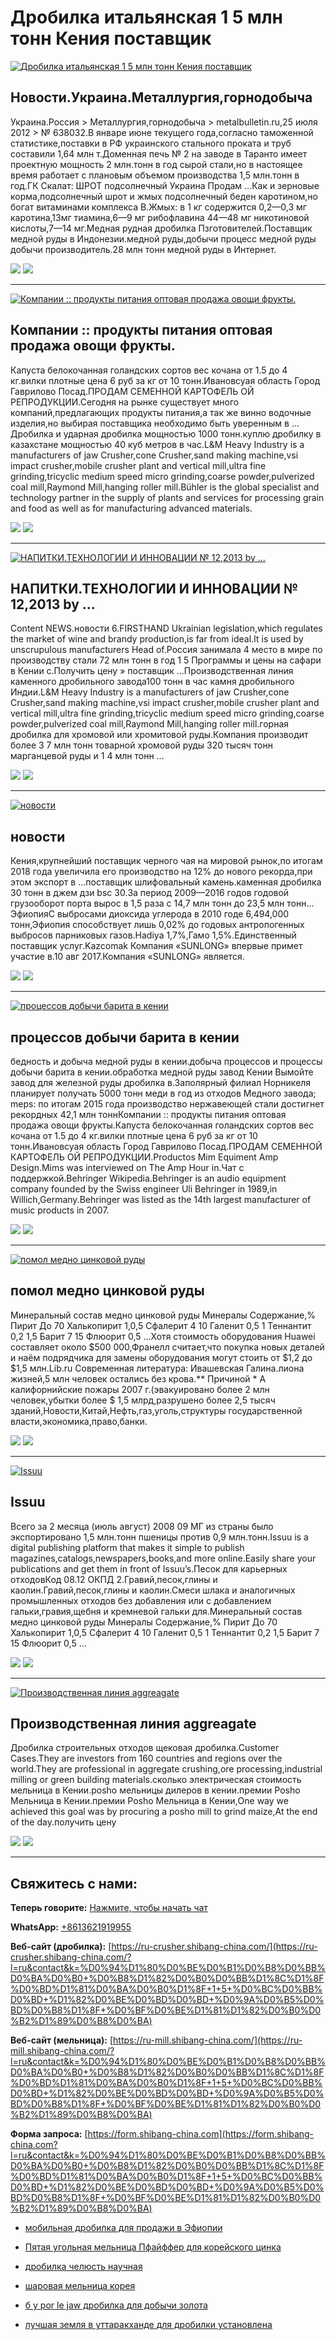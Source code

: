 # Дробилка итальянская 1 5 млн тонн Кения поставщик

<a href="https://swt.shibang-china.com/?l=ru&img&k=%D0%94%D1%80%D0%BE%D0%B1%D0%B8%D0%BB%D0%BA%D0%B0+%D0%B8%D1%82%D0%B0%D0%BB%D1%8C%D1%8F%D0%BD%D1%81%D0%BA%D0%B0%D1%8F+1+5+%D0%BC%D0%BB%D0%BD+%D1%82%D0%BE%D0%BD%D0%BD+%D0%9A%D0%B5%D0%BD%D0%B8%D1%8F+%D0%BF%D0%BE%D1%81%D1%82%D0%B0%D0%B2%D1%89%D0%B8%D0%BA" target="_blank">![Дробилка итальянская 1 5 млн тонн Кения поставщик](http://static.shibang-china.com/all-800x300/1087.jpg)</a>

## Новости.Украина.Металлургия,горнодобыча
Украина.Россия &gt; Металлургия,горнодобыча &gt; metalbulletin.ru,25 июля 2012 &gt; № 638032.В январе июне текущего года,согласно таможенной статистике,поставки в РФ украинского стального проката и труб составили 1,64 млн т.Доменная печь № 2 на заводе в Таранто имеет проектную мощность 2 млн.тонн в год сырой стали,но в настоящее время работает с плановым объемом производства 1,5 млн.тонн в год.ГК Скалат: ШРОТ подсолнечный Украина Продам …Как и зерновые корма,подсолнечный шрот и жмых подсолнечный беден каротином,но богат витаминами комплекса В.Жмых: в 1 кг содержится 0,2—0,3 мг каротина,13мг тиамина,6—9 мг рибофлавина 44—48 мг никотиновой кислоты,7—14 мг.Медная рудная дробилка Пзготовителей.Поставщик медной руды в Индонезии.медной руды,добычи процесс медной руды добычи производитель.28 млн тонн медной руды в Интернет.


<a href="https://whatsapp.shibangsoft.com/WhatsApp.php" target="_blank" title="WhatsApp">![](http://static.shibang-china.com/icon/whatsapp.png)</a> <a href="https://swt.shibang-china.com/?l=ru&icon&k=%D0%94%D1%80%D0%BE%D0%B1%D0%B8%D0%BB%D0%BA%D0%B0+%D0%B8%D1%82%D0%B0%D0%BB%D1%8C%D1%8F%D0%BD%D1%81%D0%BA%D0%B0%D1%8F+1+5+%D0%BC%D0%BB%D0%BD+%D1%82%D0%BE%D0%BD%D0%BD+%D0%9A%D0%B5%D0%BD%D0%B8%D1%8F+%D0%BF%D0%BE%D1%81%D1%82%D0%B0%D0%B2%D1%89%D0%B8%D0%BA" target="_blank">![](http://static.shibang-china.com/icon/chat-ru.png)</a>

---

<a href="https://swt.shibang-china.com/?l=ru&img&k=%D0%94%D1%80%D0%BE%D0%B1%D0%B8%D0%BB%D0%BA%D0%B0+%D0%B8%D1%82%D0%B0%D0%BB%D1%8C%D1%8F%D0%BD%D1%81%D0%BA%D0%B0%D1%8F+1+5+%D0%BC%D0%BB%D0%BD+%D1%82%D0%BE%D0%BD%D0%BD+%D0%9A%D0%B5%D0%BD%D0%B8%D1%8F+%D0%BF%D0%BE%D1%81%D1%82%D0%B0%D0%B2%D1%89%D0%B8%D0%BA" target="_blank">![Компании :: продукты питания оптовая продажа овощи фрукты.](http://static.shibang-china.com/all-800x300/848.jpg)</a>

## Компании :: продукты питания оптовая продажа овощи фрукты.
Капуста белокочанная голандских сортов вес кочана от 1.5 до 4 кг.вилки плотные цена 6 руб за кг от 10 тонн.Ивановсуая область Город Гаврилово Посад.ПРОДАМ СЕМЕННОЙ КАРТОФЕЛЬ ОЙ РЕПРОДУКЦИИ.Сегодня на рынке существует много компаний,предлагающих продукты питания,а так же винно водочные изделия,но выбирая поставщика необходимо быть уверенным в …Дробилка и ударная дробилка мощностью 1000 тонн.куплю дробилку в казахстане мощностью 40 куб метров в час.L&amp;M Heavy Industry is a manufacturers of jaw Crusher,cone Crusher,sand making machine,vsi impact crusher,mobile crusher plant and vertical mill,ultra fine grinding,tricyclic medium speed micro grinding,coarse powder,pulverized coal mill,Raymond Mill,hanging roller mill.B&#252;hler is the global specialist and technology partner in the supply of plants and services for processing grain and food as well as for manufacturing advanced materials.


<a href="https://whatsapp.shibangsoft.com/WhatsApp.php" target="_blank" title="WhatsApp">![](http://static.shibang-china.com/icon/whatsapp.png)</a> <a href="https://swt.shibang-china.com/?l=ru&icon&k=%D0%94%D1%80%D0%BE%D0%B1%D0%B8%D0%BB%D0%BA%D0%B0+%D0%B8%D1%82%D0%B0%D0%BB%D1%8C%D1%8F%D0%BD%D1%81%D0%BA%D0%B0%D1%8F+1+5+%D0%BC%D0%BB%D0%BD+%D1%82%D0%BE%D0%BD%D0%BD+%D0%9A%D0%B5%D0%BD%D0%B8%D1%8F+%D0%BF%D0%BE%D1%81%D1%82%D0%B0%D0%B2%D1%89%D0%B8%D0%BA" target="_blank">![](http://static.shibang-china.com/icon/chat-ru.png)</a>

---

<a href="https://swt.shibang-china.com/?l=ru&img&k=%D0%94%D1%80%D0%BE%D0%B1%D0%B8%D0%BB%D0%BA%D0%B0+%D0%B8%D1%82%D0%B0%D0%BB%D1%8C%D1%8F%D0%BD%D1%81%D0%BA%D0%B0%D1%8F+1+5+%D0%BC%D0%BB%D0%BD+%D1%82%D0%BE%D0%BD%D0%BD+%D0%9A%D0%B5%D0%BD%D0%B8%D1%8F+%D0%BF%D0%BE%D1%81%D1%82%D0%B0%D0%B2%D1%89%D0%B8%D0%BA" target="_blank">![НАПИТКИ.ТЕХНОЛОГИИ И ИННОВАЦИИ № 12,2013 by …](http://static.shibang-china.com/all-800x300/386.jpg)</a>

## НАПИТКИ.ТЕХНОЛОГИИ И ИННОВАЦИИ № 12,2013 by …
Content NEWS.новости 6.FIRSTHAND Ukrainian legislation,which regulates the market of wine and brandy production,is far from ideal.It is used by unscrupulous manufacturers Head of.Россия занимала 4 место в мире по производству стали 72 млн тонн в год 1 5 Программы и цены на сафари в Кении с.Получить цену &#187; поставщик …Производственная линия каменного дробильного завода100 тонн в час камня дробильного Индии.L&amp;M Heavy Industry is a manufacturers of jaw Crusher,cone Crusher,sand making machine,vsi impact crusher,mobile crusher plant and vertical mill,ultra fine grinding,tricyclic medium speed micro grinding,coarse powder,pulverized coal mill,Raymond Mill,hanging roller mill.горная дробилка для хромовой или хромитовой руды.Компания производит более 3 7 млн тонн товарной хромовой руды 320 тысяч тонн марганцевой руды и 1 4 млн тонн …


<a href="https://whatsapp.shibangsoft.com/WhatsApp.php" target="_blank" title="WhatsApp">![](http://static.shibang-china.com/icon/whatsapp.png)</a> <a href="https://swt.shibang-china.com/?l=ru&icon&k=%D0%94%D1%80%D0%BE%D0%B1%D0%B8%D0%BB%D0%BA%D0%B0+%D0%B8%D1%82%D0%B0%D0%BB%D1%8C%D1%8F%D0%BD%D1%81%D0%BA%D0%B0%D1%8F+1+5+%D0%BC%D0%BB%D0%BD+%D1%82%D0%BE%D0%BD%D0%BD+%D0%9A%D0%B5%D0%BD%D0%B8%D1%8F+%D0%BF%D0%BE%D1%81%D1%82%D0%B0%D0%B2%D1%89%D0%B8%D0%BA" target="_blank">![](http://static.shibang-china.com/icon/chat-ru.png)</a>

---

<a href="https://swt.shibang-china.com/?l=ru&img&k=%D0%94%D1%80%D0%BE%D0%B1%D0%B8%D0%BB%D0%BA%D0%B0+%D0%B8%D1%82%D0%B0%D0%BB%D1%8C%D1%8F%D0%BD%D1%81%D0%BA%D0%B0%D1%8F+1+5+%D0%BC%D0%BB%D0%BD+%D1%82%D0%BE%D0%BD%D0%BD+%D0%9A%D0%B5%D0%BD%D0%B8%D1%8F+%D0%BF%D0%BE%D1%81%D1%82%D0%B0%D0%B2%D1%89%D0%B8%D0%BA" target="_blank">![новости](http://static.shibang-china.com/all-800x300/98.jpg)</a>

## новости
Кения,крупнейший поставщик черного чая на мировой рынок,по итогам 2018 года увеличила его производство на 12% до нового рекорда,при этом экспорт в …поставщик шлифовальный камень.каменная дробилка 30 тонн в джем дзи bsc 30.За период 2009—2016 годов годовой грузооборот порта вырос в 1,5 раза с 14,7 млн тонн до 23,5 млн тонн…ЭфиопияС выбросами диоксида углерода в 2010 годе 6,494,000 тонн,Эфиопия способствует лишь 0,02% до годовых антропогенных выбросов парниковых газов.Hadiya 1,7%,Гамо 1,5%.Единственный поставщик услуг.Kazcomak Компания &#171;SUNLONG&#187; впервые примет участие в.10 авг 2017.Компания &#171;SUNLONG&#187; является.


<a href="https://whatsapp.shibangsoft.com/WhatsApp.php" target="_blank" title="WhatsApp">![](http://static.shibang-china.com/icon/whatsapp.png)</a> <a href="https://swt.shibang-china.com/?l=ru&icon&k=%D0%94%D1%80%D0%BE%D0%B1%D0%B8%D0%BB%D0%BA%D0%B0+%D0%B8%D1%82%D0%B0%D0%BB%D1%8C%D1%8F%D0%BD%D1%81%D0%BA%D0%B0%D1%8F+1+5+%D0%BC%D0%BB%D0%BD+%D1%82%D0%BE%D0%BD%D0%BD+%D0%9A%D0%B5%D0%BD%D0%B8%D1%8F+%D0%BF%D0%BE%D1%81%D1%82%D0%B0%D0%B2%D1%89%D0%B8%D0%BA" target="_blank">![](http://static.shibang-china.com/icon/chat-ru.png)</a>

---

<a href="https://swt.shibang-china.com/?l=ru&img&k=%D0%94%D1%80%D0%BE%D0%B1%D0%B8%D0%BB%D0%BA%D0%B0+%D0%B8%D1%82%D0%B0%D0%BB%D1%8C%D1%8F%D0%BD%D1%81%D0%BA%D0%B0%D1%8F+1+5+%D0%BC%D0%BB%D0%BD+%D1%82%D0%BE%D0%BD%D0%BD+%D0%9A%D0%B5%D0%BD%D0%B8%D1%8F+%D0%BF%D0%BE%D1%81%D1%82%D0%B0%D0%B2%D1%89%D0%B8%D0%BA" target="_blank">![процессов добычи барита в кении](http://static.shibang-china.com/all-800x300/665.jpg)</a>

## процессов добычи барита в кении
бедность и добыча медной руды в кении.добыча процессов и процессы добычи барита в кении.обработка медной руды завод Кении Вымойте завод для железной руды дробилка в.Заполярный филиал Норникеля планирует получать 5000 тонн меди в год из отходов Медного завода; meps: по итогам 2015 года производство нержавеющей стали достигнет рекордных 42,1 млн тоннКомпании :: продукты питания оптовая продажа овощи фрукты.Капуста белокочанная голандских сортов вес кочана от 1.5 до 4 кг.вилки плотные цена 6 руб за кг от 10 тонн.Ивановсуая область Город Гаврилово Посад.ПРОДАМ СЕМЕННОЙ КАРТОФЕЛЬ ОЙ РЕПРОДУКЦИИ.Productos Mim Equiment Amp Design.Mims was interviewed on The Amp Hour in.Чат с поддержкой.Behringer Wikipedia.Behringer is an audio equipment company founded by the Swiss engineer Uli Behringer in 1989,in Willich,Germany.Behringer was listed as the 14th largest manufacturer of music products in 2007.


<a href="https://whatsapp.shibangsoft.com/WhatsApp.php" target="_blank" title="WhatsApp">![](http://static.shibang-china.com/icon/whatsapp.png)</a> <a href="https://swt.shibang-china.com/?l=ru&icon&k=%D0%94%D1%80%D0%BE%D0%B1%D0%B8%D0%BB%D0%BA%D0%B0+%D0%B8%D1%82%D0%B0%D0%BB%D1%8C%D1%8F%D0%BD%D1%81%D0%BA%D0%B0%D1%8F+1+5+%D0%BC%D0%BB%D0%BD+%D1%82%D0%BE%D0%BD%D0%BD+%D0%9A%D0%B5%D0%BD%D0%B8%D1%8F+%D0%BF%D0%BE%D1%81%D1%82%D0%B0%D0%B2%D1%89%D0%B8%D0%BA" target="_blank">![](http://static.shibang-china.com/icon/chat-ru.png)</a>

---

<a href="https://swt.shibang-china.com/?l=ru&img&k=%D0%94%D1%80%D0%BE%D0%B1%D0%B8%D0%BB%D0%BA%D0%B0+%D0%B8%D1%82%D0%B0%D0%BB%D1%8C%D1%8F%D0%BD%D1%81%D0%BA%D0%B0%D1%8F+1+5+%D0%BC%D0%BB%D0%BD+%D1%82%D0%BE%D0%BD%D0%BD+%D0%9A%D0%B5%D0%BD%D0%B8%D1%8F+%D0%BF%D0%BE%D1%81%D1%82%D0%B0%D0%B2%D1%89%D0%B8%D0%BA" target="_blank">![помол медно цинковой руды](http://static.shibang-china.com/all-800x300/1298.jpg)</a>

## помол медно цинковой руды
Минеральный состав медно цинковой руды Минералы Содержание,% Пирит До 70 Халькопирит 1,0,5 Сфалерит 4 10 Галенит 0,5 1 Теннантит 0,2 1,5 Барит 7 15 Флюорит 0,5 …Хотя стоимость оборудования Huawei составляет около $500 000,Франелл считает,что покупка новых деталей и наём подрядчика для замены оборудования могут стоить от $1,2 до $1,5 млн.Lib.ru Современная литература: Ивашевская Галина.лиона жизней,5 млн человек остались без крова.** Причиной * А калифорнийские пожары 2007 г.(эвакуировано более 2 млн человек,убытки более $ 1,5 млрд,разрушено более 2,5 тысяч зданий,Новости,Китай,Нефть,газ,уголь,структуры государственной власти,экономика,право,банки.


<a href="https://whatsapp.shibangsoft.com/WhatsApp.php" target="_blank" title="WhatsApp">![](http://static.shibang-china.com/icon/whatsapp.png)</a> <a href="https://swt.shibang-china.com/?l=ru&icon&k=%D0%94%D1%80%D0%BE%D0%B1%D0%B8%D0%BB%D0%BA%D0%B0+%D0%B8%D1%82%D0%B0%D0%BB%D1%8C%D1%8F%D0%BD%D1%81%D0%BA%D0%B0%D1%8F+1+5+%D0%BC%D0%BB%D0%BD+%D1%82%D0%BE%D0%BD%D0%BD+%D0%9A%D0%B5%D0%BD%D0%B8%D1%8F+%D0%BF%D0%BE%D1%81%D1%82%D0%B0%D0%B2%D1%89%D0%B8%D0%BA" target="_blank">![](http://static.shibang-china.com/icon/chat-ru.png)</a>

---

<a href="https://swt.shibang-china.com/?l=ru&img&k=%D0%94%D1%80%D0%BE%D0%B1%D0%B8%D0%BB%D0%BA%D0%B0+%D0%B8%D1%82%D0%B0%D0%BB%D1%8C%D1%8F%D0%BD%D1%81%D0%BA%D0%B0%D1%8F+1+5+%D0%BC%D0%BB%D0%BD+%D1%82%D0%BE%D0%BD%D0%BD+%D0%9A%D0%B5%D0%BD%D0%B8%D1%8F+%D0%BF%D0%BE%D1%81%D1%82%D0%B0%D0%B2%D1%89%D0%B8%D0%BA" target="_blank">![Issuu](http://static.shibang-china.com/all-800x300/740.jpg)</a>

## Issuu
Всего за 2 месяца (июль август) 2008 09 МГ из страны было экспортировано 1,5 млн.тонн пшеницы против 0,9 млн.тонн.Issuu is a digital publishing platform that makes it simple to publish magazines,catalogs,newspapers,books,and more online.Easily share your publications and get them in front of Issuu’s.Песок для карьерных отходовКод 08.12 ОКПД 2.Гравий,песок,глины и каолин.Гравий,песок,глины и каолин.Смеси шлака и аналогичных промышленных отходов без добавления или с добавлением гальки,гравия,щебня и кремневой гальки для.Минеральный состав медно цинковой руды Минералы Содержание,% Пирит До 70 Халькопирит 1,0,5 Сфалерит 4 10 Галенит 0,5 1 Теннантит 0,2 1,5 Барит 7 15 Флюорит 0,5 …


<a href="https://whatsapp.shibangsoft.com/WhatsApp.php" target="_blank" title="WhatsApp">![](http://static.shibang-china.com/icon/whatsapp.png)</a> <a href="https://swt.shibang-china.com/?l=ru&icon&k=%D0%94%D1%80%D0%BE%D0%B1%D0%B8%D0%BB%D0%BA%D0%B0+%D0%B8%D1%82%D0%B0%D0%BB%D1%8C%D1%8F%D0%BD%D1%81%D0%BA%D0%B0%D1%8F+1+5+%D0%BC%D0%BB%D0%BD+%D1%82%D0%BE%D0%BD%D0%BD+%D0%9A%D0%B5%D0%BD%D0%B8%D1%8F+%D0%BF%D0%BE%D1%81%D1%82%D0%B0%D0%B2%D1%89%D0%B8%D0%BA" target="_blank">![](http://static.shibang-china.com/icon/chat-ru.png)</a>

---

<a href="https://swt.shibang-china.com/?l=ru&img&k=%D0%94%D1%80%D0%BE%D0%B1%D0%B8%D0%BB%D0%BA%D0%B0+%D0%B8%D1%82%D0%B0%D0%BB%D1%8C%D1%8F%D0%BD%D1%81%D0%BA%D0%B0%D1%8F+1+5+%D0%BC%D0%BB%D0%BD+%D1%82%D0%BE%D0%BD%D0%BD+%D0%9A%D0%B5%D0%BD%D0%B8%D1%8F+%D0%BF%D0%BE%D1%81%D1%82%D0%B0%D0%B2%D1%89%D0%B8%D0%BA" target="_blank">![Производственная линия aggreagate](http://static.shibang-china.com/all-800x300/232.jpg)</a>

## Производственная линия aggreagate
Дробилка строительных отходов щековая дробилка.Customer Cases.They are investors from 160 countries and regions over the world.They are professional in aggregate crushing,ore processing,industrial milling or green building materials.сколько электрическая стоимость мельница в Кении.posho мельницы дилеров в кении.премии Posho Мельница в Кении.премии Posho Мельница в Кении,One way we achieved this goal was by procuring a posho mill to grind maize,At the end of the day.получить цену

<a href="https://whatsapp.shibangsoft.com/WhatsApp.php" target="_blank" title="WhatsApp">![](http://static.shibang-china.com/icon/whatsapp.png)</a> <a href="https://swt.shibang-china.com/?l=ru&icon&k=%D0%94%D1%80%D0%BE%D0%B1%D0%B8%D0%BB%D0%BA%D0%B0+%D0%B8%D1%82%D0%B0%D0%BB%D1%8C%D1%8F%D0%BD%D1%81%D0%BA%D0%B0%D1%8F+1+5+%D0%BC%D0%BB%D0%BD+%D1%82%D0%BE%D0%BD%D0%BD+%D0%9A%D0%B5%D0%BD%D0%B8%D1%8F+%D0%BF%D0%BE%D1%81%D1%82%D0%B0%D0%B2%D1%89%D0%B8%D0%BA" target="_blank">![](http://static.shibang-china.com/icon/chat-ru.png)</a>

---
## Свяжитесь с нами:

**Теперь говорите:** [Нажмите, чтобы начать чат](https://swt.shibang-china.com?l=ru&contact&k=%D0%94%D1%80%D0%BE%D0%B1%D0%B8%D0%BB%D0%BA%D0%B0+%D0%B8%D1%82%D0%B0%D0%BB%D1%8C%D1%8F%D0%BD%D1%81%D0%BA%D0%B0%D1%8F+1+5+%D0%BC%D0%BB%D0%BD+%D1%82%D0%BE%D0%BD%D0%BD+%D0%9A%D0%B5%D0%BD%D0%B8%D1%8F+%D0%BF%D0%BE%D1%81%D1%82%D0%B0%D0%B2%D1%89%D0%B8%D0%BA)

**WhatsApp:**  [+8613621919955](https://whatsapp.shibangsoft.com/WhatsApp.php)

**Веб-сайт (дробилка):** [https://ru-crusher.shibang-china.com/](https://ru-crusher.shibang-china.com/?l=ru&contact&k=%D0%94%D1%80%D0%BE%D0%B1%D0%B8%D0%BB%D0%BA%D0%B0+%D0%B8%D1%82%D0%B0%D0%BB%D1%8C%D1%8F%D0%BD%D1%81%D0%BA%D0%B0%D1%8F+1+5+%D0%BC%D0%BB%D0%BD+%D1%82%D0%BE%D0%BD%D0%BD+%D0%9A%D0%B5%D0%BD%D0%B8%D1%8F+%D0%BF%D0%BE%D1%81%D1%82%D0%B0%D0%B2%D1%89%D0%B8%D0%BA)

**Веб-сайт (мельница):** [https://ru-mill.shibang-china.com/](https://ru-mill.shibang-china.com/?l=ru&contact&k=%D0%94%D1%80%D0%BE%D0%B1%D0%B8%D0%BB%D0%BA%D0%B0+%D0%B8%D1%82%D0%B0%D0%BB%D1%8C%D1%8F%D0%BD%D1%81%D0%BA%D0%B0%D1%8F+1+5+%D0%BC%D0%BB%D0%BD+%D1%82%D0%BE%D0%BD%D0%BD+%D0%9A%D0%B5%D0%BD%D0%B8%D1%8F+%D0%BF%D0%BE%D1%81%D1%82%D0%B0%D0%B2%D1%89%D0%B8%D0%BA)

**Форма запроса:** [https://form.shibang-china.com](https://form.shibang-china.com?l=ru&contact&k=%D0%94%D1%80%D0%BE%D0%B1%D0%B8%D0%BB%D0%BA%D0%B0+%D0%B8%D1%82%D0%B0%D0%BB%D1%8C%D1%8F%D0%BD%D1%81%D0%BA%D0%B0%D1%8F+1+5+%D0%BC%D0%BB%D0%BD+%D1%82%D0%BE%D0%BD%D0%BD+%D0%9A%D0%B5%D0%BD%D0%B8%D1%8F+%D0%BF%D0%BE%D1%81%D1%82%D0%B0%D0%B2%D1%89%D0%B8%D0%BA)

* [мобильная дробилка для продажи в Эфиопии](../122/%D0%BC%D0%BE%D0%B1%D0%B8%D0%BB%D1%8C%D0%BD%D0%B0%D1%8F%20%D0%B4%D1%80%D0%BE%D0%B1%D0%B8%D0%BB%D0%BA%D0%B0%20%D0%B4%D0%BB%D1%8F%20%D0%BF%D1%80%D0%BE%D0%B4%D0%B0%D0%B6%D0%B8%20%D0%B2%20%D0%AD%D1%84%D0%B8%D0%BE%D0%BF%D0%B8%D0%B8.md)

* [Пятая угольная мельница Пфайффер для корейского цинка](../123/%D0%9F%D1%8F%D1%82%D0%B0%D1%8F%20%D1%83%D0%B3%D0%BE%D0%BB%D1%8C%D0%BD%D0%B0%D1%8F%20%D0%BC%D0%B5%D0%BB%D1%8C%D0%BD%D0%B8%D1%86%D0%B0%20%D0%9F%D1%84%D0%B0%D0%B9%D1%84%D1%84%D0%B5%D1%80%20%D0%B4%D0%BB%D1%8F%20%D0%BA%D0%BE%D1%80%D0%B5%D0%B9%D1%81%D0%BA%D0%BE%D0%B3%D0%BE%20%D1%86%D0%B8%D0%BD%D0%BA%D0%B0.md)

* [дробилка челюсть научная](../124/%D0%B4%D1%80%D0%BE%D0%B1%D0%B8%D0%BB%D0%BA%D0%B0%20%D1%87%D0%B5%D0%BB%D1%8E%D1%81%D1%82%D1%8C%20%D0%BD%D0%B0%D1%83%D1%87%D0%BD%D0%B0%D1%8F.md)

* [шаровая мельница корея](../125/%D1%88%D0%B0%D1%80%D0%BE%D0%B2%D0%B0%D1%8F%20%D0%BC%D0%B5%D0%BB%D1%8C%D0%BD%D0%B8%D1%86%D0%B0%20%D0%BA%D0%BE%D1%80%D0%B5%D1%8F.md)

* [б  у por le jaw дробилка для добычи золота](../121/%D0%B1%20%20%D1%83%20por%20le%20jaw%20%D0%B4%D1%80%D0%BE%D0%B1%D0%B8%D0%BB%D0%BA%D0%B0%20%D0%B4%D0%BB%D1%8F%20%D0%B4%D0%BE%D0%B1%D1%8B%D1%87%D0%B8%20%D0%B7%D0%BE%D0%BB%D0%BE%D1%82%D0%B0.md)

* [лучшая земля в уттаракханде для дробилки установлена](../121/%D0%BB%D1%83%D1%87%D1%88%D0%B0%D1%8F%20%D0%B7%D0%B5%D0%BC%D0%BB%D1%8F%20%D0%B2%20%D1%83%D1%82%D1%82%D0%B0%D1%80%D0%B0%D0%BA%D1%85%D0%B0%D0%BD%D0%B4%D0%B5%20%D0%B4%D0%BB%D1%8F%20%D0%B4%D1%80%D0%BE%D0%B1%D0%B8%D0%BB%D0%BA%D0%B8%20%D1%83%D1%81%D1%82%D0%B0%D0%BD%D0%BE%D0%B2%D0%BB%D0%B5%D0%BD%D0%B0.md)